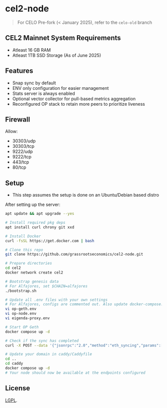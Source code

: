 # cel2-node

> For CELO Pre-fork (< January 2025), refer to the `celo-old` branch

## CEL2 Mainnet System Requirements

- Atleast 16 GB RAM
- Atleast 1TB SSD Storage (As of June 2025)

## Features

- Snap sync by default
- ENV only configuration for easier management
- Stats server is always enabled
- Optional vector collector for pull-based metrics aggregation
- Reconfigured OP stack to retain more peers to prioritize liveness

## Firewall

Allow:

- 30303/udp
- 30303/tcp
- 9222/udp
- 9222/tcp
- 443/tcp
- 80/tcp

## Setup

- This step assumes the setup is done on an Ubuntu/Debian based distro

After setting up the server:

```bash
apt update && apt upgrade --yes

# Install required pkg deps
apt install curl chrony git xxd

# Install Docker
curl -fsSL https://get.docker.com | bash

# Clone this repo
git clone https://github.com/grassrootseconomics/cel2-node.git

# Prepare directories
cd cel2
docker network create cel2

# Bootstrap genesis data
# For Alfajores, set $CHAIN=alfajores
./bootstrap.sh

# Update all .env files with your own settings
# For Alfajores, configs are commented out. Also update docker-compose.yaml
vi op-geth.env
vi op-node.env
vi eigenda-proxy.env

# Start OP Geth
docker compose up -d

# Check if the sync has completed
curl -X POST --data '{"jsonrpc":"2.0","method":"eth_syncing","params":[],"id":1}' -H "Content-Type: application/json" http://localhost:8545

# Update your domain in caddy/Caddyfile
cd ..
cd caddy
docker compose up -d
# Your node should now be available at the endpoints configured
```

## License

[LGPL](LICENSE).
